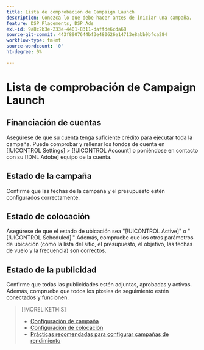 ```yaml
---
title: Lista de comprobación de Campaign Launch
description: Conozca lo que debe hacer antes de iniciar una campaña.
feature: DSP Placements, DSP Ads
exl-id: 9a8c2b3e-233e-4401-8311-daffde6cda68
source-git-commit: 443f8907644bf3e480626e14713e8abb9bfca284
workflow-type: tm+mt
source-wordcount: '0'
ht-degree: 0%

---
```


# Lista de comprobación de Campaign Launch

## Financiación de cuentas

Asegúrese de que su cuenta tenga suficiente crédito para ejecutar toda la campaña. Puede comprobar y rellenar los fondos de cuenta en [!UICONTROL Settings] > [!UICONTROL Account] o poniéndose en contacto con su [!DNL Adobe] equipo de la cuenta.

## Estado de la campaña

Confirme que las fechas de la campaña y el presupuesto estén configurados correctamente.

## Estado de colocación

Asegúrese de que el estado de ubicación sea &quot;[!UICONTROL Active]&quot; o &quot;[!UICONTROL Scheduled].&quot; Además, compruebe que los otros parámetros de ubicación (como la lista del sitio, el presupuesto, el objetivo, las fechas de vuelo y la frecuencia) son correctos.

## Estado de la publicidad

Confirme que todas las publicidades estén adjuntas, aprobadas y activas. Además, compruebe que todos los píxeles de seguimiento estén conectados y funcionen.

>[!MORELIKETHIS]
>
>* [Configuración de campaña](/help/dsp/campaign-management/campaigns/campaign-settings.md)
>* [Configuración de colocación](/help/dsp/campaign-management/placements/placement-settings.md)
>* [Prácticas recomendadas para configurar campañas de rendimiento](/help/dsp/optimization/campaign-best-practices-performance.md)

